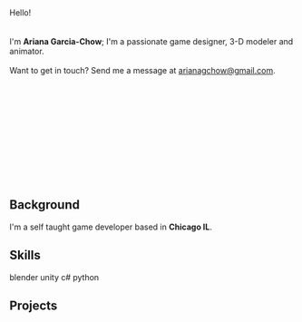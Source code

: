 \
\
\
\
Hello!
\
\
\
I'm **Ariana Garcia-Chow**; I'm a passionate game designer, 3-D modeler and animator.
\
\
Want to get in touch? Send me a  message at <u>arianagchow@gmail.com</u>.
\
\
\
\
\
\
\
\
\
\
\
<br/>
## Background

I'm a self taught game developer based in **Chicago IL**.

## Skills
blender
unity
c#
python

## Projects



